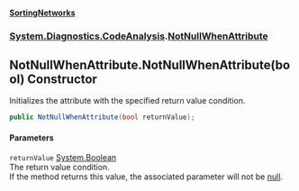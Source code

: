 #### [SortingNetworks](index.md 'index')
### [System.Diagnostics.CodeAnalysis](System_Diagnostics_CodeAnalysis.md 'System.Diagnostics.CodeAnalysis').[NotNullWhenAttribute](System_Diagnostics_CodeAnalysis_NotNullWhenAttribute.md 'System.Diagnostics.CodeAnalysis.NotNullWhenAttribute')
## NotNullWhenAttribute.NotNullWhenAttribute(bool) Constructor
Initializes the attribute with the specified return value condition.  
```csharp
public NotNullWhenAttribute(bool returnValue);
```
#### Parameters
<a name='System_Diagnostics_CodeAnalysis_NotNullWhenAttribute_NotNullWhenAttribute(bool)_returnValue'></a>
`returnValue` [System.Boolean](https://docs.microsoft.com/en-us/dotnet/api/System.Boolean 'System.Boolean')  
The return value condition.  
If the method returns this value, the associated parameter will not be [null](https://docs.microsoft.com/en-us/dotnet/csharp/language-reference/keywords/null 'https://docs.microsoft.com/en-us/dotnet/csharp/language-reference/keywords/null').  
  
